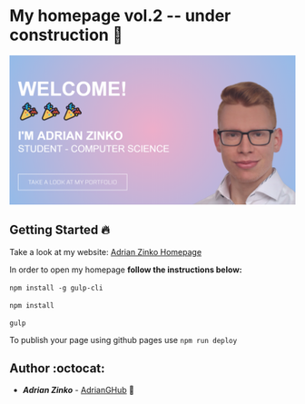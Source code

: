 # My homepage vol.2 -- **under construction** :construction:

![Homepage short gif screenshot](github/personal_photo.PNG)  

## Getting Started :fire:

Take a look at my website: [Adrian Zinko Homepage](https://adrianghub.github.io/gulp-repo) 

In order to open my homepage **follow the instructions below:**

`npm install -g gulp-cli`

`npm install`

`gulp`

To publish your page using github pages use `npm run deploy`

## Author :octocat:

* **_Adrian Zinko_** - [AdrianGHub](https://github.com/AdrianGHub) :link:
